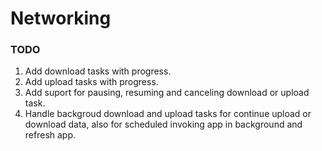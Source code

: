 # Networking

### TODO
1) Add download tasks with progress.
2) Add upload tasks with progress.
3) Add suport for pausing, resuming and canceling download or upload task.
4) Handle backgroud download and upload tasks for continue upload or download data, also for scheduled invoking app in background and refresh app.
